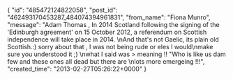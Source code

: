  {
   "id": "485472124822058",
   "post_id": "462493170453287_484074394961831",
   "from_name": "Fiona Munro",
   "message": "Adam Thomas ,  In 2014 Scotland  following the signing of the 'Edinburgh agreement' on 15 October 2012, a referendum on Scottish independence will take place in 2014. \nAnd that's not Gaelic, its plain old Scottish.:) sorry about that , I was not being rude or eles I would\nmake sure you understood it ;) \nwhat I said was > meaning !! \"Who is like us dam few and these ones all dead but there are \nlots more emergeing !!!",
   "created_time": "2013-02-27T05:26:22+0000"
 }
